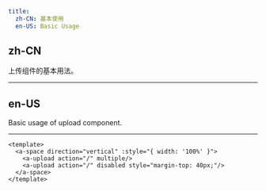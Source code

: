 ```yaml
title:
  zh-CN: 基本使用
  en-US: Basic Usage
```

## zh-CN

上传组件的基本用法。

---

## en-US

Basic usage of upload component.

---

```vue
<template>
  <a-space direction="vertical" :style="{ width: '100%' }">
    <a-upload action="/" multiple/>
    <a-upload action="/" disabled style="margin-top: 40px;"/>
  </a-space>
</template>
```
